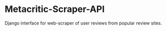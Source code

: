 # Metacritic-Scraper-API
 Django interface for web-scraper of user reviews from popular review sites.
